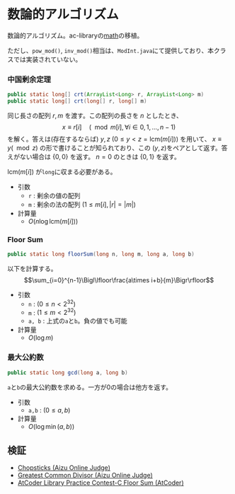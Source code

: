 # 数論的アルゴリズム

数論的アルゴリズム。ac-libraryの[math](https://github.com/atcoder/ac-library/blob/master/document_ja/math.md)の移植。

ただし、`pow_mod()`, `inv_mod()`相当は、`ModInt.java`にて提供しており、本クラスでは実装されていない。

### 中国剰余定理
```java
public static long[] crt(ArrayList<Long> r, ArrayList<Long> m)
public static long[] crt(long[] r, long[] m)
```
同じ長さの配列 $r,m$ を渡す。この配列の長さを $n$ としたとき、
$$x\equiv r[i] \quad (\mod{m[i]}, \forall i\in {0,1,\dots,n-1})$$
を解く。答えは(存在するならば) $y,z$ $(0\le y\lt z=\mathrm{lcm}{(m[i])})$ を用いて、 $x\equiv y (\mod{z})$ の形で書けることが知られており、この $(y,z)$をペアとして返す。答えがない場合は $\{0,0\}$ を返す。 $n=0$ のときは $\{0,1\}$ を返す。

$\mathrm{lcm}(m[i])$ が`long`に収まる必要がある。
- 引数
  - `r` : 剰余の値の配列
  - `m` : 剰余の法の配列 $(1\le m[i], |r|=|m|)$
- 計算量
  - $O(n\log{\mathrm{lcm}{(m[i])}})$

### Floor Sum
```java
public static long floorSum(long n, long m, long a, long b)
```
以下を計算する。
$$\sum_{i=0}^{n-1}\Bigl\lfloor\frac{a\times i+b}{m}\Bigr\rfloor$$

- 引数
  - `n` : $(0\le n\lt 2^{32})$
  - `m` : $(1\le m\lt 2^{32})$
  - `a, b` : 上式の`a`と`b`。負の値でも可能
- 計算量
  - $O(\log m)$

### 最大公約数
```java
public static long gcd(long a, long b)
```
`a`と`b`の最大公約数を求める。一方が0の場合は他方を返す。
- 引数
  - `a,b` : $(0\le a,b)$
- 計算量
  - $O(\log \min{(a,b)})$

## 検証
- [Chopsticks (Aizu Online Judge)](https://judge.u-aizu.ac.jp/onlinejudge/review.jsp?rid=10806467#2)
- [Greatest Common Divisor (Aizu Online Judge)](https://judge.u-aizu.ac.jp/onlinejudge/review.jsp?rid=10806471#2)
- [AtCoder Library Practice Contest-C Floor Sum (AtCoder)](https://atcoder.jp/contests/practice2/submissions/67905982)
